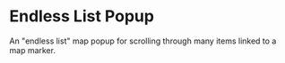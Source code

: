 # Endless List Popup

An "endless list" map popup for scrolling through many items linked to a map marker.
